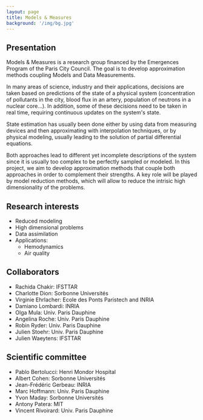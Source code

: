 ```yaml
---
layout: page
title: Models & Measures
background: '/img/bg.jpg'
---
```


## Presentation

Models & Measures is a research group financed by the Emergences Program of the Paris City Council.
The goal is to develop approximation methods coupling Models and Data Measurements.

In many areas of science, industry and their applications, decisions are taken based on predictions of the state of a physical system (concentration of pollutants in the city, blood flux in an artery, population of neutrons in a nuclear core...). In addition, some of these decisions need to be taken in real time, requiring continuous updates on the system's state.

State estimation has usually been done either by using data from measuring devices and then approximating with interpolation techniques, or by physical modeling, usually leading to the solution of partial differential equations.

Both approaches lead to different yet incomplete descriptions of the system since it is usually too complex to be perfectly sampled or modeled. In this project, we aim to develop approximation methods that couple both approaches in order to complement their strengths. A key role will be played by model reduction methods, which will allow to reduce the intrisic high dimensionality of the problems.

## Research interests

* Reduced modeling
* High dimensional problems
* Data assimilation
* Applications:
  * Hemodynamics
  * Air quality

## Collaborators

* Rachida Chakir: IFSTTAR
* Charlotte Dion: Sorbonne Universités
* Virginie Ehrlacher: Ecole des Ponts Paristech and INRIA
* Damiano Lombardi: INRIA
* Olga Mula: Univ. Paris Dauphine
* Angelina Roche: Univ. Paris Dauphine
* Robin Ryder: Univ. Paris Dauphine
* Julien Stoehr: Univ. Paris Dauphine
* Julien Waeytens: IFSTTAR

## Scientific committee

* Pablo Bertolucci: Henri Mondor Hospital
* Albert Cohen: Sorbonne Universités
* Jean-Frédéric Gerbeau: INRIA
* Marc Hoffmann: Univ. Paris Dauphine
* Yvon Maday: Sorbonne Universités
* Antony Patera: MIT
* Vincent Rivoirard: Univ. Paris Dauphine


 
